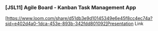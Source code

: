 ### [JSL11] Agile Board - Kanban Task Management App

[https://www.loom.com/share/d51db3e9d10145349e6e45f8cc4ec74a?sid=e402d4a0-1dca-453e-893b-342fdd801092]Presentation Link 
